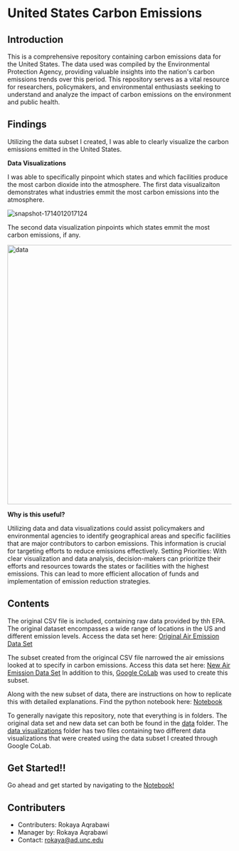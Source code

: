# **United States Carbon Emissions**

## Introduction
This is a comprehensive repository containing carbon emissions data for the United States. The data used was compiled by the Environmental Protection Agency, providing valuable insights into the nation's carbon emissions trends over this period. This repository serves as a vital resource for researchers, policymakers, and environmental enthusiasts seeking to understand and analyze the impact of carbon emissions on the environment and public health.

## Findings
Utilizing the data subset I created, I was able to clearly visualize the carbon emissions emitted in the United States. 

**Data Visualizations** 

I was able to specifically pinpoint which states and which facilities produce the most carbon dioxide into the atmosphere. The first data visualizaiton demonstrates what industries emmit the most carbon emissions into the atmosphere. 

![snapshot-1714012017124](https://github.com/rokaya02/US-Air-Emissions/assets/156456229/86241857-aa80-446b-a7c4-57f88b0ea921)

The second data visualization pinpoints which states emmit the most carbon emissions, if any.

<img width="582" alt="data" src="https://github.com/rokaya02/US-Air-Emissions/assets/156456229/017aa42a-c848-4b0c-9571-621a0a6a3f90">


**Why is this useful?**

Utilizing data and data visualizations could assist policymakers and environmental agencies to identify geographical areas and specific facilities that are major contributors to carbon emissions. This information is crucial for targeting efforts to reduce emissions effectively.
Setting Priorities: With clear visualization and data analysis, decision-makers can prioritize their efforts and resources towards the states or facilities with the highest emissions. This can lead to more efficient allocation of funds and implementation of emission reduction strategies.

## Contents
The original CSV file is included, containing raw data provided by thh EPA. The original dataset encompasses a wide range of locations in the US and different emission levels. Access the data set here: [Original Air Emission Data Set](https://github.com/rokaya02/US-Air-Emissions/blob/00e76178f7b7ba4369969c4e0f499bd29436eb6c/data/original%20data/air_emissions1.csv)


The subset created from the origincal CSV file narrowed the air emissions looked at to specify in carbon emissions. Access this data set here: [New Air Emission Data Set](https://github.com/rokaya02/US-Air-Emissions/blob/27bc03e0a0a7c8f252e3dcda7dddd5b895b418f1/data/new%20subset/air_emissions_subset.csv) In addition to this, [Google CoLab](https://colab.google/) was used to create this subset.


Along with the new subset of data, there are instructions on how to replicate this with detailed explanations. Find the python notebook here: [Notebook](https://github.com/rokaya02/US-Air-Emissions/blob/00e76178f7b7ba4369969c4e0f499bd29436eb6c/Rokaya_Air_Emissions.ipynb)

To generally navigate this repository, note that everything is in folders. The original data set and new data set can both be found in the [data](https://github.com/rokaya02/US-Air-Emissions/tree/27bc03e0a0a7c8f252e3dcda7dddd5b895b418f1/data) folder. The [data visualizations](https://github.com/rokaya02/US-Air-Emissions/tree/27bc03e0a0a7c8f252e3dcda7dddd5b895b418f1/Data%20Visualizations) folder has two files containing two different data visualizations that were created using the data subset I created through Google CoLab. 


## Get Started!!
Go ahead and get started by navigating to the [Notebook!](https://github.com/rokaya02/US-Air-Emissions/tree/27bc03e0a0a7c8f252e3dcda7dddd5b895b418f1/Data%20Visualizations)

## Contributers
- Contributers: Rokaya Aqrabawi
- Manager by: Rokaya Aqrabawi
- Contact: [rokaya@ad.unc.edu](rokaya@ad.unc.edu)
